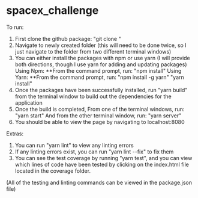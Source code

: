 # spacex_challenge

To run:
1. First clone the github package: "git clone <urlToRepo>"
2. Navigate to newly created folder (this will need to be done twice, so I just navigate to the folder from two different terminal windows)
3. You can either install the packages with npm or use yarn (I will provide both directions, though I use yarn for adding and updating packages)
    Using Npm:
    **From the command prompt, run: "npm install"
    Using Yarn:
    **From the command prompt, run:
        "npm install -g yarn"
        "yarn install"  
4. Once the packages have been successfully installed, run "yarn build" from the terminal window to build out the dependencies for the application
4. Once the build is completed,
    From one of the terminal windows, run: "yarn start"
    And from the other terminal window, run: "yarn server"
5. You should be able to view the page by navigating to localhost:8080

Extras:
1. You can run "yarn lint" to view any linting errors
2. If any linting errors exist, you can run "yarn lint --fix" to fix them
3. You can see the test coverage by running "yarn test", and you can view which lines of code have been tested by clicking on the index.html file located in the coverage folder.

(All of the testing and linting commands can be viewed in the package.json file)